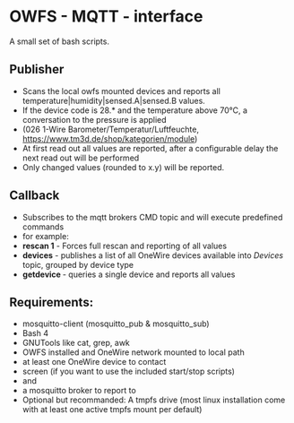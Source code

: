 # OWFS - MQTT - interface
A small set of bash scripts.
## Publisher
- Scans the local owfs mounted devices and reports all temperature|humidity|sensed.A|sensed.B values.
- If the device code is 28.* and the temperature above 70°C, a conversation to the pressure is applied 
- (026	1-​Wire Barometer/Temperatur/Luftfeuchte, https://www.tm3d.de/shop/kategorien/module)
- At first read out all values are reported, after a configurable delay the next read out will be performed
- Only changed values (rounded to x.y) will be reported.
 
## Callback
- Subscribes to the mqtt brokers CMD topic and will execute predefined commands
- for example:
- **rescan 1** - Forces full rescan and reporting of all values
- **devices** - publishes a list of all OneWire devices available into *Devices* topic, grouped by device type
- **getdevice <device-id>** - queries a single device and reports all values

## Requirements:
- mosquitto-client (mosquitto_pub & mosquitto_sub)
- Bash 4
- GNUTools like cat, grep, awk
- OWFS installed and OneWire network mounted to local path
- at least one OneWire device to contact
- screen (if you want to use the included start/stop scripts)
- and
- a mosquitto broker to report to
- Optional but recommanded: A tmpfs drive (most linux installation come with at least one active tmpfs mount per default)


